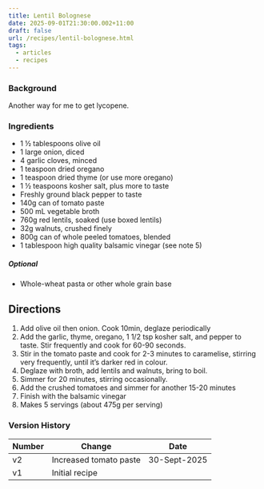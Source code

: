 ```yaml
---
title: Lentil Bolognese
date: 2025-09-01T21:30:00.002+11:00
draft: false
url: /recipes/lentil-bolognese.html
tags:
  - articles
  - recipes
---
```

### Background

Another way for me to get lycopene.
### Ingredients

- 1 ½ tablespoons olive oil
- 1 large onion, diced
- 4 garlic cloves, minced
- 1 teaspoon dried oregano
- 1 teaspoon dried thyme (or use more oregano)
- 1 ½ teaspoons kosher salt, plus more to taste
- Freshly ground black pepper to taste
- 140g can of tomato paste
- 500 mL vegetable broth
- 760g red lentils, soaked (use boxed lentils)
- 32g walnuts, crushed finely
- 800g can of whole peeled tomatoes, blended
- 1 tablespoon high quality balsamic vinegar (see note 5)
##### Optional

* Whole-wheat pasta or other whole grain base

## Directions

1. Add olive oil then onion. Cook 10min, deglaze periodically
2. Add the garlic, thyme, oregano, 1 1/2 tsp kosher salt, and pepper to taste. Stir frequently and cook for 60-90 seconds.
3. Stir in the tomato paste and cook for 2-3 minutes to caramelise, stirring very frequently, until it’s darker red in colour.
4. Deglaze with broth, add lentils and walnuts, bring to boil.
5. Simmer for 20 minutes, stirring occasionally.
6. Add the crushed tomatoes and simmer for another 15-20 minutes
7. Finish with the balsamic vinegar
8. Makes 5 servings (about 475g per serving)

### Version History

| Number | Change                 | Date         |
| ------ | ---------------------- | ------------ |
| v2     | Increased tomato paste | 30-Sept-2025 |
| v1     | Initial recipe         |              |

